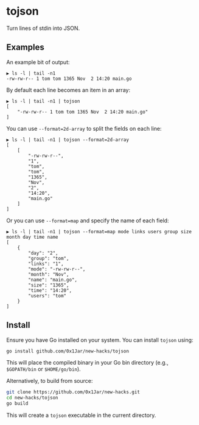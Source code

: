 # tojson

Turn lines of stdin into JSON.

## Examples

An example bit of output:

```
▶ ls -l | tail -n1
-rw-rw-r-- 1 tom tom 1365 Nov  2 14:20 main.go
```

By default each line becomes an item in an array:

```
▶ ls -l | tail -n1 | tojson
[
    "-rw-rw-r-- 1 tom tom 1365 Nov  2 14:20 main.go"
]
```

You can use `--format=2d-array` to split the fields on each line:

```
▶ ls -l | tail -n1 | tojson --format=2d-array
[
    [
        "-rw-rw-r--",
        "1",
        "tom",
        "tom",
        "1365",
        "Nov",
        "2",
        "14:20",
        "main.go"
    ]
]
```

Or you can use `--format=map` and specify the name of each field:

```
▶ ls -l | tail -n1 | tojson --format=map mode links users group size month day time name
[
    {
        "day": "2",
        "group": "tom",
        "links": "1",
        "mode": "-rw-rw-r--",
        "month": "Nov",
        "name": "main.go",
        "size": "1365",
        "time": "14:20",
        "users": "tom"
    }
]
```

## Install

Ensure you have Go installed on your system. You can install `tojson` using:
```bash
go install github.com/0x1Jar/new-hacks/tojson
```
This will place the compiled binary in your Go bin directory (e.g., `$GOPATH/bin` or `$HOME/go/bin`).

Alternatively, to build from source:
```bash
git clone https://github.com/0x1Jar/new-hacks.git
cd new-hacks/tojson
go build
```
This will create a `tojson` executable in the current directory.
